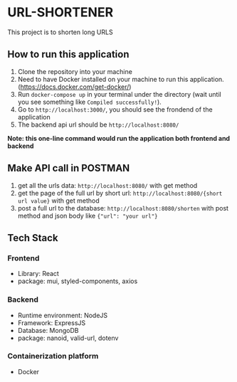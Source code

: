 # URL-SHORTENER

This project is to shorten long URLS

## How to run this application

1. Clone the repository into your machine
2. Need to have Docker installed on your machine to run this application. (https://docs.docker.com/get-docker/)
2. Run `docker-compose up` in your terminal under the directory (wait until you see something like `Compiled successfully!`).
3. Go to `http://localhost:3000/`, you should see the frondend of the application
4. The backend api url should be `http://localhost:8080/`

**Note: this one-line command would run the application both frontend and backend**

## Make API call in POSTMAN

1. get all the urls data: `http://localhost:8080/` with get method
2. get the page of the full url by short url: `http://localhost:8080/{short url value}` with get method
3. post a full url to the database: `http://localhost:8080/shorten` with post method and json body like `{"url": "your url"}`

## Tech Stack

### Frontend

* Library: React
* package: mui, styled-components, axios

### Backend

* Runtime environment: NodeJS
* Framework: ExpressJS
* Database: MongoDB
* package: nanoid, valid-url, dotenv

### Containerization platform

* Docker
